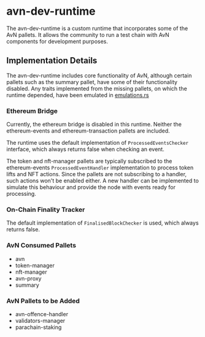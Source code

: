 # avn-dev-runtime
The avn-dev-runtime is a custom runtime that incorporates some of the AvN pallets. It allows the community to run a test chain with AvN components for development purposes.

## Implementation Details

The avn-dev-runtime includes core functionality of AvN, although certain pallets such as the summary pallet, have some of their functionality disabled.
Any traits implemented from the missing pallets, on which the runtime depended, have been emulated in [emulations.rs](src/emulations.rs)
### Ethereum Bridge
Currently, the ethereum bridge is disabled in this runtime. Neither the ethereum-events and ethereum-transaction pallets are included.

The runtime uses the default implementation of `ProcessedEventsChecker` interface, which always returns false when checking an event.

The token and nft-manager pallets are typically subscribed to the ethereum-events `ProcessedEventHandler` implementation to process token lifts and NFT actions. Since the pallets are not subscribing to a handler, such actions won't be enabled either. A new handler can be implemented to simulate this behaviour and provide the node with events ready for processing.

### On-Chain Finality Tracker

The default implementation of `FinalisedBlockChecker` is used, which always returns false.

### AvN Consumed Pallets
- avn
- token-manager
- nft-manager
- avn-proxy
- summary

### AvN Pallets to be Added
- avn-offence-handler
- validators-manager
- parachain-staking
